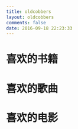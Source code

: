 ```yaml
---
title: oldcobbers
layout: oldcobbers
comments: false
date: 2016-09-18 22:23:33
---
```

# 喜欢的书籍
# 喜欢的歌曲
# 喜欢的电影
